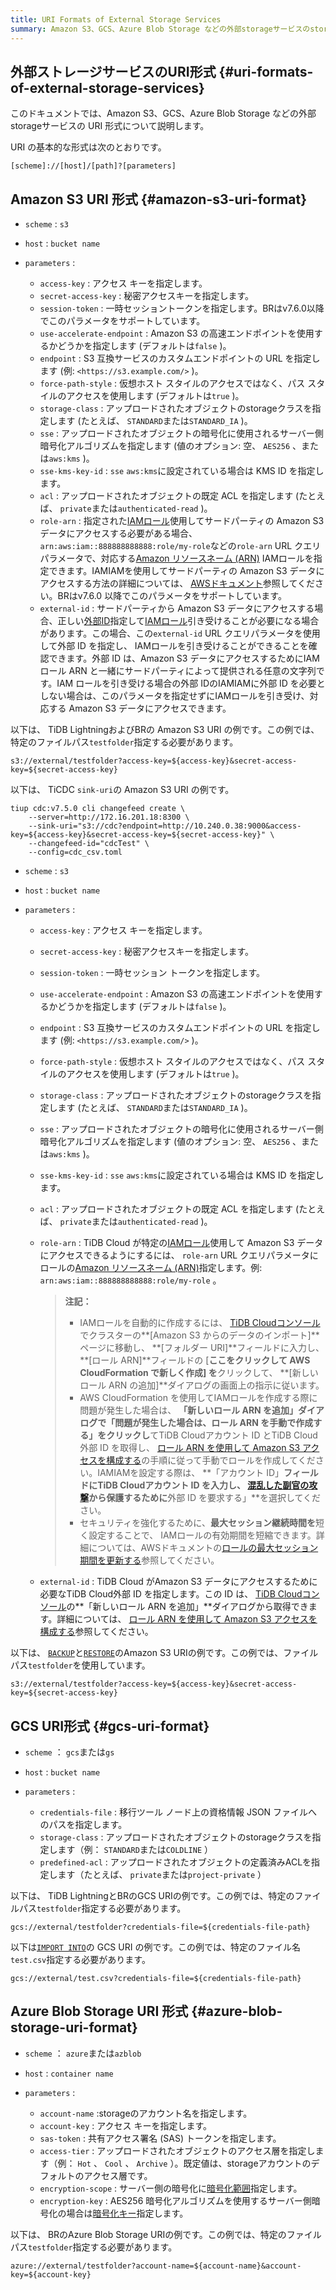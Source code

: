 ```yaml
---
title: URI Formats of External Storage Services
summary: Amazon S3、GCS、Azure Blob Storage などの外部storageサービスのstorageURI 形式について説明します。
---
```


## 外部ストレージサービスのURI形式 {#uri-formats-of-external-storage-services}

このドキュメントでは、Amazon S3、GCS、Azure Blob Storage などの外部storageサービスの URI 形式について説明します。

URI の基本的な形式は次のとおりです。

```shell
[scheme]://[host]/[path]?[parameters]
```

## Amazon S3 URI 形式 {#amazon-s3-uri-format}

<CustomContent platform="tidb">

-   `scheme` : `s3`
-   `host` : `bucket name`
-   `parameters` :

    -   `access-key` : アクセス キーを指定します。
    -   `secret-access-key` : 秘密アクセスキーを指定します。
    -   `session-token` : 一時セッショントークンを指定します。BRはv7.6.0以降でこのパラメータをサポートしています。
    -   `use-accelerate-endpoint` : Amazon S3 の高速エンドポイントを使用するかどうかを指定します (デフォルトは`false` )。
    -   `endpoint` : S3 互換サービスのカスタムエンドポイントの URL を指定します (例: `<https://s3.example.com/>` )。
    -   `force-path-style` : 仮想ホスト スタイルのアクセスではなく、パス スタイルのアクセスを使用します (デフォルトは`true` )。
    -   `storage-class` : アップロードされたオブジェクトのstorageクラスを指定します (たとえば、 `STANDARD`または`STANDARD_IA` )。
    -   `sse` : アップロードされたオブジェクトの暗号化に使用されるサーバー側暗号化アルゴリズムを指定します (値のオプション: 空、 `AES256` 、または`aws:kms` )。
    -   `sse-kms-key-id` : `sse` `aws:kms`に設定されている場合は KMS ID を指定します。
    -   `acl` : アップロードされたオブジェクトの既定 ACL を指定します (たとえば、 `private`または`authenticated-read` )。
    -   `role-arn` : 指定された[IAMロール](https://docs.aws.amazon.com/IAM/latest/UserGuide/id_roles.html)使用してサードパーティの Amazon S3 データにアクセスする必要がある場合、 `arn:aws:iam::888888888888:role/my-role`などの`role-arn` URL クエリパラメータで、対応する[Amazon リソースネーム (ARN)](https://docs.aws.amazon.com/general/latest/gr/aws-arns-and-namespaces.html) IAMロールを指定できます。IAMIAMを使用してサードパーティの Amazon S3 データにアクセスする方法の詳細については、 [AWSドキュメント](https://docs.aws.amazon.com/IAM/latest/UserGuide/id_roles_common-scenarios_third-party.html)参照してください。BRはv7.6.0 以降でこのパラメータをサポートしています。
    -   `external-id` : サードパーティから Amazon S3 データにアクセスする場合、正しい[外部ID](https://docs.aws.amazon.com/IAM/latest/UserGuide/id_roles_create_for-user_externalid.html)指定して[IAMロール](https://docs.aws.amazon.com/IAM/latest/UserGuide/id_roles.html)引き受けることが必要になる場合があります。この場合、この`external-id` URL クエリパラメータを使用して外部 ID を指定し、 IAMロールを引き受けることができることを確認できます。外部 ID は、Amazon S3 データにアクセスするためにIAMロール ARN と一緒にサードパーティによって提供される任意の文字列です。IAM ロールを引き受ける場合の外部 IDのIAMIAMに外部 ID を必要としない場合は、このパラメータを指定せずにIAMロールを引き受け、対応する Amazon S3 データにアクセスできます。

以下は、 TiDB LightningおよびBRの Amazon S3 URI の例です。この例では、特定のファイルパス`testfolder`指定する必要があります。

```shell
s3://external/testfolder?access-key=${access-key}&secret-access-key=${secret-access-key}
```

以下は、 TiCDC `sink-uri`の Amazon S3 URI の例です。

```shell
tiup cdc:v7.5.0 cli changefeed create \
    --server=http://172.16.201.18:8300 \
    --sink-uri="s3://cdc?endpoint=http://10.240.0.38:9000&access-key=${access-key}&secret-access-key=${secret-access-key}" \
    --changefeed-id="cdcTest" \
    --config=cdc_csv.toml
```

</CustomContent>

<CustomContent platform="tidb-cloud">

-   `scheme` : `s3`
-   `host` : `bucket name`
-   `parameters` :

    -   `access-key` : アクセス キーを指定します。

    -   `secret-access-key` : 秘密アクセスキーを指定します。

    -   `session-token` : 一時セッション トークンを指定します。

    -   `use-accelerate-endpoint` : Amazon S3 の高速エンドポイントを使用するかどうかを指定します (デフォルトは`false` )。

    -   `endpoint` : S3 互換サービスのカスタムエンドポイントの URL を指定します (例: `<https://s3.example.com/>` )。

    -   `force-path-style` : 仮想ホスト スタイルのアクセスではなく、パス スタイルのアクセスを使用します (デフォルトは`true` )。

    -   `storage-class` : アップロードされたオブジェクトのstorageクラスを指定します (たとえば、 `STANDARD`または`STANDARD_IA` )。

    -   `sse` : アップロードされたオブジェクトの暗号化に使用されるサーバー側暗号化アルゴリズムを指定します (値のオプション: 空、 `AES256` 、または`aws:kms` )。

    -   `sse-kms-key-id` : `sse` `aws:kms`に設定されている場合は KMS ID を指定します。

    -   `acl` : アップロードされたオブジェクトの既定 ACL を指定します (たとえば、 `private`または`authenticated-read` )。

    -   `role-arn` : TiDB Cloud が特定の[IAMロール](https://docs.aws.amazon.com/IAM/latest/UserGuide/id_roles.html)使用して Amazon S3 データにアクセスできるようにするには、 `role-arn` URL クエリパラメータにロールの[Amazon リソースネーム (ARN)](https://docs.aws.amazon.com/general/latest/gr/aws-arns-and-namespaces.html)指定します。例: `arn:aws:iam::888888888888:role/my-role` 。

        > **注記：**
        >
        > -   IAMロールを自動的に作成するには、 [TiDB Cloudコンソール](https://tidbcloud.com/)でクラスターの**[Amazon S3 からのデータのインポート]**ページに移動し、 **[フォルダー URI]**フィールドに入力し、 **[ロール ARN]**フィールドの [**ここをクリックして AWS CloudFormation で新しく作成] を**クリックして、 **[新しいロール ARN の追加]**ダイアログの画面上の指示に従います。
        > -   AWS CloudFormation を使用してIAMロールを作成する際に問題が発生した場合は、 **「新しいロール ARN を追加」**ダイアログで**「問題が発生した場合は、ロール ARN を手動で作成する」をクリックし**てTiDB Cloudアカウント ID とTiDB Cloud外部 ID を取得し、 [ロール ARN を使用して Amazon S3 アクセスを構成する](https://docs.pingcap.com/tidbcloud/dedicated-external-storage#configure-amazon-s3-access-using-a-role-arn)の手順に従って手動でロールを作成してください。IAMIAMを設定する際は、 **「アカウント ID」**フィールドにTiDB Cloudアカウント ID を入力し、 [混乱した副官の攻撃](https://docs.aws.amazon.com/IAM/latest/UserGuide/confused-deputy.html)から保護するために**外部 ID を要求する」**を選択してください。
        > -   セキュリティを強化するために、**最大セッション継続時間を**短く設定することで、 IAMロールの有効期間を短縮できます。詳細については、AWSドキュメントの[ロールの最大セッション期間を更新する](https://docs.aws.amazon.com/IAM/latest/UserGuide/id_roles_update-role-settings.html#id_roles_update-session-duration)参照してください。

    -   `external-id` : TiDB Cloud がAmazon S3 データにアクセスするために必要なTiDB Cloud外部 ID を指定します。この ID は、 [TiDB Cloudコンソール](https://tidbcloud.com/)の**「新しいロール ARN を追加」**ダイアログから取得できます。詳細については、 [ロール ARN を使用して Amazon S3 アクセスを構成する](https://docs.pingcap.com/tidbcloud/dedicated-external-storage#configure-amazon-s3-access-using-a-role-arn)参照してください。

以下は、 [`BACKUP`](/sql-statements/sql-statement-backup.md)と[`RESTORE`](/sql-statements/sql-statement-restore.md)のAmazon S3 URIの例です。この例では、ファイルパス`testfolder`を使用しています。

```shell
s3://external/testfolder?access-key=${access-key}&secret-access-key=${secret-access-key}
```

</CustomContent>

## GCS URI形式 {#gcs-uri-format}

-   `scheme` ： `gcs`または`gs`
-   `host` : `bucket name`
-   `parameters` :

    -   `credentials-file` : 移行ツール ノード上の資格情報 JSON ファイルへのパスを指定します。
    -   `storage-class` : アップロードされたオブジェクトのstorageクラスを指定します（例： `STANDARD`または`COLDLINE` ）
    -   `predefined-acl` : アップロードされたオブジェクトの定義済みACLを指定します（たとえば、 `private`または`project-private` ）

<CustomContent platform="tidb">

以下は、 TiDB LightningとBRのGCS URIの例です。この例では、特定のファイルパス`testfolder`指定する必要があります。

```shell
gcs://external/testfolder?credentials-file=${credentials-file-path}
```

</CustomContent>

以下は[`IMPORT INTO`](/sql-statements/sql-statement-import-into.md)の GCS URI の例です。この例では、特定のファイル名`test.csv`指定する必要があります。

```shell
gcs://external/test.csv?credentials-file=${credentials-file-path}
```

## Azure Blob Storage URI 形式 {#azure-blob-storage-uri-format}

-   `scheme` ： `azure`または`azblob`
-   `host` : `container name`
-   `parameters` :

    -   `account-name` :storageのアカウント名を指定します。
    -   `account-key` : アクセス キーを指定します。
    -   `sas-token` : 共有アクセス署名 (SAS) トークンを指定します。
    -   `access-tier` : アップロードされたオブジェクトのアクセス層を指定します（例： `Hot` 、 `Cool` 、 `Archive` ）。既定値は、storageアカウントのデフォルトのアクセス層です。
    -   `encryption-scope` : サーバー側の暗号化に[暗号化範囲](https://learn.microsoft.com/en-us/azure/storage/blobs/encryption-scope-manage?tabs=powershell#upload-a-blob-with-an-encryption-scope)指定します。
    -   `encryption-key` : AES256 暗号化アルゴリズムを使用するサーバー側暗号化の場合は[暗号化キー](https://learn.microsoft.com/en-us/azure/storage/blobs/encryption-customer-provided-keys)指定します。

以下は、 BRのAzure Blob Storage URIの例です。この例では、特定のファイルパス`testfolder`指定する必要があります。

```shell
azure://external/testfolder?account-name=${account-name}&account-key=${account-key}
```
